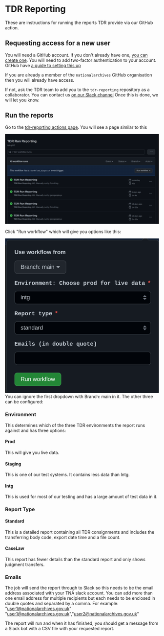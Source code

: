 # TDR Reporting

These are instructions for running the reports TDR provide via our GitHub action.

## Requesting access for a new user
You will need a GitHub account. If you don't already have one, [you can create one](https://github.com/signup). You will need to add two-factor authentication to your account. GitHub have [a guide to setting this up](https://docs.github.com/en/authentication/securing-your-account-with-two-factor-authentication-2fa/configuring-two-factor-authentication)

If you are already a member of the `nationalarchives` GitHub organisation then you will already have access.

If not, ask the TDR team to add you to the `tdr-reporting` repository as a collaborator. You can contact us [on our Slack channel](https://tna-digital.slack.com/archives/CJYJYG54L) Once this is done, we will let you know.

## Run the reports
Go to the [tdr-reporting actions page](https://github.com/nationalarchives/tdr-reporting/actions/workflows/run.yml). You will see a page similar to this

![](./images/reporting_run_action.png)
 
Click "Run workflow" which will give you options like this:

![](./images/reporting_drop_down.png)
You can ignore the first dropdown with Branch: main in it. The other three can be configured:

### Environment
This determines which of the three TDR environments the report runs against and has three options:
#### Prod 
This will give you live data. 

#### Staging
This is one of our test systems. It contains less data than Intg.

#### Intg
This is used for most of our testing and has a large amount of test data in it.

### Report Type
#### Standard
This is a detailed report containing all TDR consignments and includes the transferring body code, export date time and a file count.

#### CaseLaw
This report has fewer details than the standard report and only shows judgment transfers.

### Emails
The job will send the report through to Slack so this needs to be the email address associated with your TNA slack account. You can add more than one email address for multiple recipients but each needs to be enclosed in double quotes and separated by a comma. For example:
"user1@nationalarchives.gov.uk"
"user1@nationalarchives.gov.uk","user2@nationalarchives.gov.uk"

The report will run and when it has finished, you should get a message from a Slack bot with a CSV file with your requested report.
